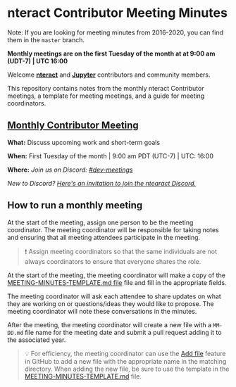 # nteract Contributor Meeting Minutes

Note: If you are looking for meeting minutes from 2016-2020, you can find them in the `master` branch.

**Monthly meetings are on the first Tuesday of the month at at 9:00 am (UDT-7) | UTC 16:00**

Welcome [**nteract**](https://nteract.io) and [**Jupyter**](https://jupyter.org) contributors and community members.

This repository contains  notes from the monthly nteract Contributor meetings, a template for meeting meetings, and a guide for meeting coordinators.

## [Monthly Contributor Meeting](https://discord.com/channels/852577360640999444/852577360640999448)

**What:** Discuss upcoming work and short-term goals

**When:** First Tuesday of the month | 9:00 am PDT (UTC-7) | UTC: 16:00

**Where:** _Join us on Discord: [#dev-meetings](https://discord.com/channels/852577360640999444/852577360640999448)_

*New to Discord? [Here's an invitation to join the ntearact Discord.](https://discord.gg/W2anQdA2)*

## How to run a monthly meeting

At the start of the meeting, assign one person to be the meeting coordinator. The meeting coordinator will be responsible for taking notes and ensuring that all meeting attendees participate in the meeting.

> :exclamation: Assign meeting coordinators so that the same individuals are not always coordinators to ensure that everyone shares the role.

At the start of the meeting, the meeting coordinator will make a copy of the [MEETING-MINUTES-TEMPLATE.md file](./MEETING-MINUTES-TEMPLATE.md) file and fill in the appropriate fields.

The meeting coordinator will ask each attendee to share updates on what they are working on or questions/ideas they would like to propose. The meeting coordinator will note these conversations in the minutes.

After the meeting, the meeting coordinator will create a new file with a `MM-DD.md` file name for the meeting date and submit a pull request adding it to the associated year.

> :bulb: For efficiency, the meeting coordinator can use the [Add file](https://docs.github.com/en/github/managing-files-in-a-repository/adding-a-file-to-a-repository) feature in GitHub to add a new file with the appropriate name in the matching directory. When adding the new file, be sure to use the template in the [MEETING-MINUTES-TEMPLATE.md](./MEETING-MINUTES-TEMPLATE.md) file.
